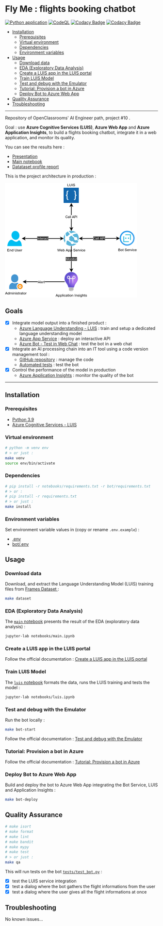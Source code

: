 # Fly Me : flights booking chatbot

[![Python application](https://github.com/fleuryc/OC_AI-Engineer_P10_Flights-booking-chatbot/actions/workflows/python-app.yml/badge.svg)](https://github.com/fleuryc/OC_AI-Engineer_P10_Flights-booking-chatbot/actions/workflows/python-app.yml)
[![CodeQL](https://github.com/fleuryc/OC_AI-Engineer_P10_Flights-booking-chatbot/actions/workflows/codeql-analysis.yml/badge.svg)](https://github.com/fleuryc/OC_AI-Engineer_P10_Flights-booking-chatbot/actions/workflows/codeql-analysis.yml)
[![Codacy Badge](https://app.codacy.com/project/badge/Grade/06480b57560846a293bed6d5d4f473e1)](https://www.codacy.com/gh/fleuryc/OC_AI-Engineer_P10_Flights-booking-chatbot/dashboard)
[![Codacy Badge](https://app.codacy.com/project/badge/Coverage/06480b57560846a293bed6d5d4f473e1)](https://www.codacy.com/gh/fleuryc/OC_AI-Engineer_P10_Flights-booking-chatbot/dashboard)

-   [Installation](#installation)
    -   [Prerequisites](#prerequisites)
    -   [Virtual environment](#virtual-environment)
    -   [Dependencies](#dependencies)
    -   [Environment variables](#environment-variables)
-   [Usage](#usage)
    -   [Download data](#download-data)
    -   [EDA (Exploratory Data Analysis)](#eda-exploratory-data-analysis)
    -   [Create a LUIS app in the LUIS portal](#create-a-luis-app-in-the-luis-portal)
    -   [Train LUIS Model](#train-luis-model)
    -   [Test and debug with the Emulator](#test-and-debug-with-the-emulator)
    -   [Tutorial: Provision a bot in Azure](#tutorial-provision-a-bot-in-azure)
    -   [Deploy Bot to Azure Web App](#deploy-bot-to-azure-web-app)
-   [Quality Assurance](#quality-assurance)
-   [Troubleshooting](#troubleshooting)

---

Repository of OpenClassrooms' AI Engineer path, project #10 .

Goal : use **Azure Cognitive Services (LUIS)**, **Azure Web App** and **Azure Application Insights**, to build a flights booking chatbot, integrate it in a web application, and monitor its quality.

You can see the results here :

-   [Presentation](https://fleuryc.github.io/OC_AI-Engineer_P10_Flights-booking-chatbot/presentation.html "Presentation")
-   [Main notebook](https://fleuryc.github.io/OC_AI-Engineer_P10_Flights-booking-chatbot/main.html "Main notebook")
-   [Datataset profile report](https://fleuryc.github.io/OC_AI-Engineer_P10_Flights-booking-chatbot/profile_report.html "Datataset profile report")

This is the project architecture in production :

![center-img h:450px](docs/img/architecture.drawio.png "Current MVP architecture")

## Goals

-   [x] Integrate model output into a finished product :
    -   [Azure Language Understanding - LUIS](https://www.luis.ai/applications "Azure Language Understanding - LUIS") : train and setup a dedicated language understanding model
    -   [Azure App Service](https://portal.azure.com/#@clementfleurypm.onmicrosoft.com/resource/subscriptions/da2e4791-6dd1-422b-848a-a961cef6ab89/resourceGroups/OC_P10_Bot/providers/Microsoft.Web/sites/ocp10-bot-webapp/appServices "Azure App Service") : deploy an interactive API
    -   [Azure Bot - Test in Web Chat](https://portal.azure.com/#@clementfleurypm.onmicrosoft.com/resource/subscriptions/da2e4791-6dd1-422b-848a-a961cef6ab89/resourceGroups/OC_P10_Bot/providers/Microsoft.BotService/botServices/fly_me/test "Azure Bot - Test in Web Chat") : test the bot in a web chat
-   [x] Integrate an AI processing chain into an IT tool using a code version management tool :
    -   [GitHub repository](https://github.com/fleuryc/OC_AI-Engineer_P10_Flights-booking-chatbot "GitHub repository") : manage the code
    -   [Automated tests](https://github.com/fleuryc/OC_AI-Engineer_P10_Flights-booking-chatbot/actions/workflows/python-app.yml?query=branch%3Amain "Automated tests") : test the bot
-   [x] Control the performance of the model in production
    -   [Azure Application Insights](https://portal.azure.com/#@clementfleurypm.onmicrosoft.com/resource/subscriptions/da2e4791-6dd1-422b-848a-a961cef6ab89/resourceGroups/OC_P10_Bot/providers/microsoft.insights/components/ocp10-appinsights/overview "Azure Application Insights") : monitor the quality of the bot

---

## Installation

### Prerequisites

-   [Python 3.9](https://www.python.org/downloads/)
-   [Azure Cognitive Services - LUIS](https://www.microsoft.com/cognitive-services/en-us/luis/)

### Virtual environment

```bash
# python -m venv env
# > or just :
make venv
source env/bin/activate
```

### Dependencies

```bash
# pip install -r notebooks/requirements.txt -r bot/requirements.txt
# > or :
# pip install -r requirements.txt
# > or just :
make install
```

### Environment variables

Set environment variable values in (copy or rename `.env.example`) :

-   [.env](.env)
-   [bot/.env](bot/.env)

## Usage

### Download data

Download, and extract the Language Understanding Model (LUIS) training files from [Frames Dataset
](https://www.microsoft.com/en-us/research/project/frames-dataset/download/ "Frames Dataset") :

```bash
make dataset
```

### EDA (Exploratory Data Analysis)

The [`main` notebook](notebooks/main.ipynb) presents the result of the EDA (exploratory data analysis) :

```bash
jupyter-lab notebooks/main.ipynb
```

### Create a LUIS app in the LUIS portal

Follow the official documentation : [Create a LUIS app in the LUIS portal](https://docs.microsoft.com/en-us/azure/bot-service/bot-builder-howto-v4-luis?view=azure-bot-service-4.0&tabs=python#create-a-luis-app-in-the-luis-portal= "Create a LUIS app in the LUIS portal")

### Train LUIS Model

The [`luis` notebook](notebooks/luis.ipynb) formats the data, runs the LUIS training and tests the model :

```bash
jupyter-lab notebooks/luis.ipynb
```

### Test and debug with the Emulator

Run the bot locally :

```bash
make bot-start
```

Follow the official documentation : [Test and debug with the Emulator](https://docs.microsoft.com/en-us/azure/bot-service/bot-service-debug-emulator?view=azure-bot-service-4.0&tabs=python "Test and debug with the Emulator")

### Tutorial: Provision a bot in Azure

Follow the official documentation : [Tutorial: Provision a bot in Azure](https://docs.microsoft.com/en-us/azure/bot-service/tutorial-provision-a-bot?view=azure-bot-service-4.0&tabs=userassigned%2Cnewgroup "Tutorial: Provision a bot in Azure")

### Deploy Bot to Azure Web App

Build and deploy the bot to Azure Web App integrating the Bot Service, LUIS and Application Insights :

```bash
make bot-deploy
```

## Quality Assurance

```bash
# make isort
# make format
# make lint
# make bandit
# make mypy
# make test
# > or just :
make qa
```

This will run tests on the bot [`tests/test_bot.py`](tests/test_bot.py) :

-   [x] test the LUIS service integration
-   [x] test a dialog where the bot gathers the flight informations from the user
-   [x] test a dialog where the user gives all the flight informations at once

## Troubleshooting

No known issues...
